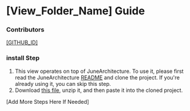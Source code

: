 # [View_Folder_Name] Guide

### Contributors
[[GITHUB_ID]](https://github.com/[GITHUB_ID])

### install Step
1. This view operates on top of JuneArchitecture. To use it, please first read the JuneArchitecture [README](https://github.com/melodysdreamj/JuneArchitecture) and clone the project. If you're already using it, you can skip this step.
2. Download [this file](https://june-arch-asset.pages.dev/popup/dialog/[View_Folder_Name].zip), unzip it, and then paste it into the cloned project.

[Add More Steps Here If Needed]